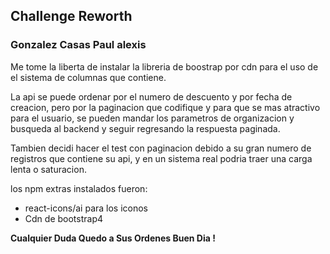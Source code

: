 ## Challenge Reworth

### Gonzalez Casas Paul alexis

Me tome la liberta de instalar la libreria de boostrap por cdn para el uso de el sistema de columnas que contiene.

La api se puede ordenar por el numero de descuento y por fecha de creacion, pero por la paginacion que codifique y para que se mas atractivo para el usuario, se pueden mandar los parametros de organizacion y busqueda al backend y seguir regresando la respuesta paginada.

Tambien decidi hacer el test con paginacion debido a su gran numero de registros que contiene su api, y en un sistema real podria traer una carga lenta o saturacion.

los npm extras instalados fueron:

-   react-icons/ai para los iconos
-   Cdn de bootstrap4

**Cualquier Duda Quedo a Sus Ordenes Buen Dia !**
